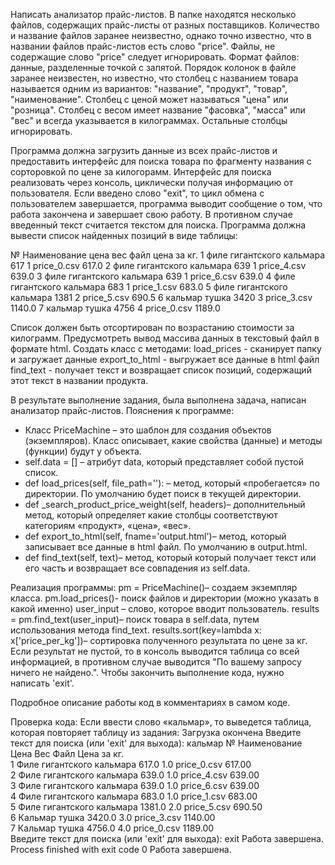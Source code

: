 Написать анализатор прайс-листов.
В папке находятся несколько файлов, содержащих прайс-листы от разных поставщиков.
Количество и название файлов заранее неизвестно, однако точно известно, что в названии файлов прайс-листов есть слово "price". Файлы, не содержащие слово "price" следует игнорировать. Формат файлов: данные, разделенные точкой с запятой.
Порядок колонок в файле заранее неизвестен, но известно, что столбец с названием товара называется одним из вариантов: "название", "продукт", "товар", "наименование".
Столбец с ценой может называться "цена" или "розница".
Столбец с весом имеет название "фасовка", "масса" или "вес" и всегда указывается в килограммах.
Остальные столбцы игнорировать.

Программа должна загрузить данные из всех прайс-листов и предоставить интерфейс для поиска товара по фрагменту названия с сорторовкой по цене за килогорамм.
Интерфейс для поиска реализовать через консоль, циклически получая информацию от пользователя.
Если введено слово "exit", то цикл обмена с пользователем завершается, программа выводит сообщение о том, что работа закончена и завершает свою работу. В противном случае введенный текст считается текстом для поиска. Программа должна вывести список найденных позиций в виде таблицы:

№     Наименование                              цена  вес     файл     цена за кг.
1     филе гигантского кальмара                  617    1  price_0.csv  617.0
2     филе гигантского кальмара                  639    1  price_4.csv  639.0
3     филе гигантского кальмара                  639    1  price_6.csv  639.0
4     филе гигантского кальмара                  683    1  price_1.csv  683.0
5     филе гигантского кальмара                 1381    2  price_5.csv  690.5
6     кальмар тушка                             3420    3  price_3.csv  1140.0
7     кальмар тушка                             4756    4  price_0.csv  1189.0

Список должен быть отсортирован по возрастанию стоимости за килограмм.
Предусмотреть вывод массива данных в текстовый файл в формате html.
Создать класс с методами:
load_prices - сканирует папку и загружает данные
export_to_html - выгружает все данные в html файл
find_text - получает текст и возвращает список позиций, содержащий этот текст в названии продукта.

В результате выполнение задания, была выполнена задача, написан анализатор прайс-листов.
Пояснения к программе:
- Класс PriceMachine – это шаблон для создания объектов (экземпляров). Класс описывает, какие свойства (данные) и методы (функции) будут у объекта.
- self.data = [] – атрибут data, который представляет собой пустой список.
- def load_prices(self, file_path=''): – метод, который «пробегается» по директории. По умолчанию будет поиск в текущей директории.
- def _search_product_price_weight(self, headers)– дополнительный метод, который определяет какие столбцы соответствуют категориям «продукт», «цена», «вес».
- def export_to_html(self, fname='output.html')– метод, который записывает все данные в html файл. По умолчанию в output.html.
- def find_text(self, text)– метод, который который получает текст или его часть и возвращает все совпадения из self.data.

Реализация программы:
pm = PriceMachine()– создаем экземпляр класса.
pm.load_prices()- поиск файлов и директории (можно указать в какой именно)
user_input – слово, которое вводит пользователь.
results = pm.find_text(user_input)– поиск товара в self.data, путем использования метода find_text.
results.sort(key=lambda x: x['price_per_kg'])– сортировка полученного результата по цене за кг.
Если результат не пустой, то в консоль выводится таблица со всей информацией, в противном случае выводится "По вашему запросу ничего не найдено.".
Чтобы закончить выполнение кода, нужно написать 'exit'.

Подробное описание работы код в комментариях в самом коде.

Проверка кода:
Если ввести слово «кальмар», то выведется таблица, которая повторяет таблицу из задания:
Загрузка окончена
Введите текст для поиска (или 'exit' для выхода): кальмар
№   Наименование                        Цена       Вес        Файл            Цена за кг.    
1   Филе гигантского кальмара           617.0      1.0        price_0.csv     617.00         
2   Филе гигантского кальмара           639.0      1.0        price_4.csv     639.00         
3   Филе гигантского кальмара           639.0      1.0        price_6.csv     639.00         
4   Филе гигантского кальмара           683.0      1.0        price_1.csv     683.00         
5   Филе гигантского кальмара           1381.0     2.0        price_5.csv     690.50         
6   Кальмар тушка                       3420.0     3.0        price_3.csv     1140.00        
7   Кальмар тушка                       4756.0     4.0        price_0.csv     1189.00        
Введите текст для поиска (или 'exit' для выхода): exit
Работа завершена.
Process finished with exit code 0 Работа завершена.

